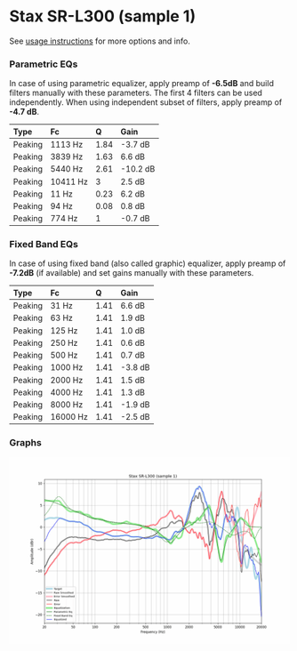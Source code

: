 # Stax SR-L300 (sample 1)
See [usage instructions](https://github.com/jaakkopasanen/AutoEq#usage) for more options and info.

### Parametric EQs
In case of using parametric equalizer, apply preamp of **-6.5dB** and build filters manually
with these parameters. The first 4 filters can be used independently.
When using independent subset of filters, apply preamp of **-4.7 dB**.

| Type    | Fc       |    Q | Gain     |
|:--------|:---------|:-----|:---------|
| Peaking | 1113 Hz  | 1.84 | -3.7 dB  |
| Peaking | 3839 Hz  | 1.63 | 6.6 dB   |
| Peaking | 5440 Hz  | 2.61 | -10.2 dB |
| Peaking | 10411 Hz | 3    | 2.5 dB   |
| Peaking | 11 Hz    | 0.23 | 6.2 dB   |
| Peaking | 94 Hz    | 0.08 | 0.8 dB   |
| Peaking | 774 Hz   | 1    | -0.7 dB  |

### Fixed Band EQs
In case of using fixed band (also called graphic) equalizer, apply preamp of **-7.2dB**
(if available) and set gains manually with these parameters.

| Type    | Fc       |    Q | Gain    |
|:--------|:---------|:-----|:--------|
| Peaking | 31 Hz    | 1.41 | 6.6 dB  |
| Peaking | 63 Hz    | 1.41 | 1.9 dB  |
| Peaking | 125 Hz   | 1.41 | 1.0 dB  |
| Peaking | 250 Hz   | 1.41 | 0.6 dB  |
| Peaking | 500 Hz   | 1.41 | 0.7 dB  |
| Peaking | 1000 Hz  | 1.41 | -3.8 dB |
| Peaking | 2000 Hz  | 1.41 | 1.5 dB  |
| Peaking | 4000 Hz  | 1.41 | 1.3 dB  |
| Peaking | 8000 Hz  | 1.41 | -1.9 dB |
| Peaking | 16000 Hz | 1.41 | -2.5 dB |

### Graphs
![](./Stax%20SR-L300%20(sample%201).png)